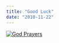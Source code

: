 ```yaml
---
title: "Good Luck"
date: "2010-11-22"
---
```


[![](http://nickfoden.files.wordpress.com/2010/11/god-prayers.jpg "God Prayers")](http://nickfoden.files.wordpress.com/2010/11/god-prayers.jpg)
